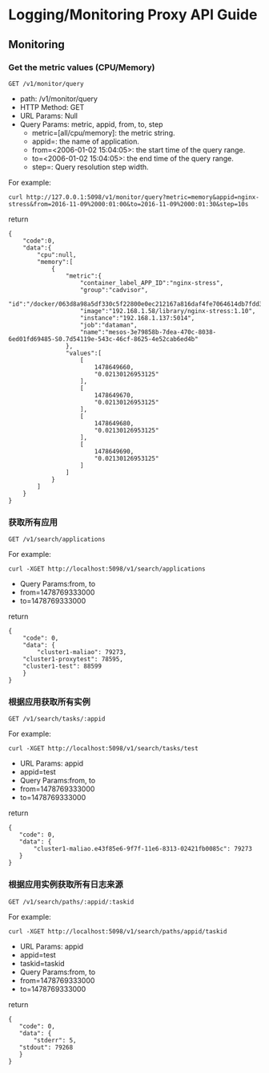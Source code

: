 # Logging/Monitoring Proxy API Guide

## Monitoring

### Get the metric values (CPU/Memory)

```GET /v1/monitor/query```

- path: /v1/monitor/query
- HTTP Method: GET
- URL Params: Null
- Query Params: metric, appid, from, to, step
  - metric=[all/cpu/memory]: the metric string.
  - appid=<string>: the name of application.
  - from=<2006-01-02 15:04:05>: the start time of the query range.
  - to=<2006-01-02 15:04:05>: the end time of the query range.
  - step=<duration>: Query resolution step width.

For example:
```
curl http://127.0.0.1:5098/v1/monitor/query?metric=memory&appid=nginx-stress&from=2016-11-09%2000:01:00&to=2016-11-09%2000:01:30&step=10s
```
return
```
{
    "code":0,
    "data":{
        "cpu":null,
        "memory":[
            {
                "metric":{
                    "container_label_APP_ID":"nginx-stress",
                    "group":"cadvisor",
                    "id":"/docker/063d8a98a5df330c5f22800e0ec212167a816daf4fe7064614db7fdd3927f12a",
                    "image":"192.168.1.58/library/nginx-stress:1.10",
                    "instance":"192.168.1.137:5014",
                    "job":"dataman",
                    "name":"mesos-3e79858b-7dea-470c-8038-6ed01fd69485-S0.7d54119e-543c-46cf-8625-4e52cab6ed4b"
                },
                "values":[
                    [
                        1478649660,
                        "0.02130126953125"
                    ],
                    [
                        1478649670,
                        "0.02130126953125"
                    ],
                    [
                        1478649680,
                        "0.02130126953125"
                    ],
                    [
                        1478649690,
                        "0.02130126953125"
                    ]
                ]
            }
        ]
    }
}
```

### 获取所有应用
`GET /v1/search/applications`

For example:
```
curl -XGET http://localhost:5098/v1/search/applications
```

- Query Params:from, to
 - from=1478769333000
 - to=1478769333000

return

```
{
    "code": 0,
    "data": {
        "cluster1-maliao": 79273,
	"cluster1-proxytest": 78595,
	"cluster1-test": 88599
    }
}
```

### 根据应用获取所有实例
`GET /v1/search/tasks/:appid`

For example:

```
curl -XGET http://localhost:5098/v1/search/tasks/test
```

- URL Params: appid
 - appid=test
- Query Params:from, to
 - from=1478769333000
 - to=1478769333000

 return 

 ```
{
    "code": 0,
    "data": {
        "cluster1-maliao.e43f85e6-9f7f-11e6-8313-02421fb0085c": 79273
    }
}
 ```

 ### 根据应用实例获取所有日志来源
`GET /v1/search/paths/:appid/:taskid`

For example:
```
curl -XGET http://localhost:5098/v1/search/paths/appid/taskid
```

- URL Params: appid
 - appid=test
 - taskid=taskid
- Query Params:from, to
 - from=1478769333000
 - to=1478769333000

 return 
 
 ```
{
    "code": 0,
    "data": {
        "stderr": 5,
	"stdout": 79268
    }
}
 ```
